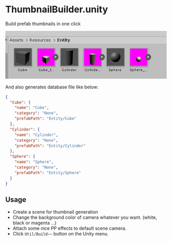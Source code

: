 # ThumbnailBuilder.unity
Build prefab thumbnails in one click


![preview.png](preview.png)

And also generates database file like below:
```json
{
  "Cube": {
    "name": "Cube",
    "category": "None",
    "prefabPath": "Entity/Cube"
  },
  "Cylinder": {
    "name": "Cylinder",
    "category": "None",
    "prefabPath": "Entity/Cylinder"
  },
  "Sphere": {
    "name": "Sphere",
    "category": "None",
    "prefabPath": "Entity/Sphere"
  }
}
```


Usage
----
* Create a scene for thumbnail generation
* Change the background color of camera whatever you want. (white, black or magenta ...)
* Attach some nice PP effects to default scene camera.
* Click `Util/Build~~` button on the Unity menu.
